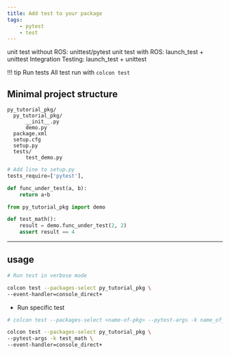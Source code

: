 ```yaml
---
title: Add test to your package
tags:
    - pytest
    - test
---
```


unit test without ROS: unittest/pytest
unit test with ROS: launch_test + unittest
Integration Testing:  launch_test + unittest

!!! tip Run tests
    All test run with `colcon test`


     

## Minimal project structure
```
py_tutorial_pkg/
  py_tutorial_pkg/
      __init__.py
      demo.py
  package.xml
  setup.cfg
  setup.py
  tests/
      test_demo.py
```

```python title="setup.py"
# Add line to setup.py
tests_require=['pytest'],
```

```python title="py_tutorial_pkg/demo.py
def func_under_test(a, b):
    return a+b
```

```python title="tests/test_demo.py"
from py_tutorial_pkg import demo

def test_math():
    result = demo.func_under_test(2, 2)
    assert result == 4
```

---

## usage

```bash
# Run test in verbose mode

colcon test --packages-select py_tutorial_pkg \
--event-handler=console_direct+ 
```

- Run specific test
```bash
# colcon test --packages-select <name-of-pkg> --pytest-args -k name_of_the_test_function

colcon test --packages-select py_tutorial_pkg \
--pytest-args -k test_math \
--event-handler=console_direct+ 
 ```